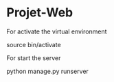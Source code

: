 # Projet-Web

For activate the virtual environment

source bin/activate

For start the server 

python manage.py runserver


